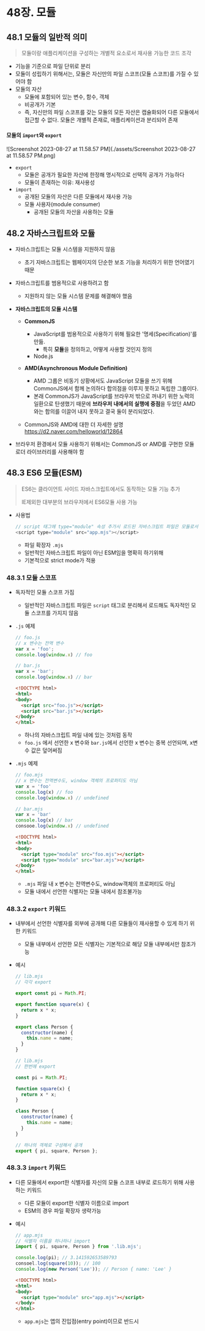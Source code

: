 # 48장. 모듈

## 48.1 모듈의 일반적 의미

> 모듈이랑 애플리케이션을 구성하는 개별적 요소로서 재사용 가능한 코드 조각

- 기능을 기준으로 파일 단위로 분리
- 모듈이 성립하기 위해서는, 모듈은 자신만의 파일 스코프(모듈 스코프)를 가질 수 있어야 함
- 모듈의 자산
  - 모듈에 포함되어 있는 변수, 함수, 객체
  - 비공개가 기본
  - 즉, 자신만의 파일 스코프를 갖는 모듈의 모든 자산은 캡슐화되어 다른 모듈에서 접근할 수 없다. 모듈은 개별적 존재로, 애플리케이션과 분리되어 존재



#### 모듈의 `import`와 `export`

![Screenshot 2023-08-27 at 11.58.57 PM](./assets/Screenshot 2023-08-27 at 11.58.57 PM.png)

- `export`
  - 모듈은 공개가 필요한 자산에 한정해 명시적으로 선택적 공개가 가능하다
  - 모듈이 존재하는 이유: 재사용성
- `import`
  - 공개된 모듈의 자산은 다른 모듈에서 재사용 가능
  - 모듈 사용자(module consumer)
    - 공개된 모듈의 자산을 사용하는 모듈



## 48.2 자바스크립트와 모듈

- 자바스크립트는 모듈 시스템을 지원하지 않음

  - 초기 자바스크립트는 웹페이지의 단순한 보조 기능을 처리하기 위한 언어였기 때문

- 자바스크립트를 범용적으로 사용하려고 함

  - 지원하지 않는 모듈 시스템 문제를 해결해야 했음

- **자바스크립트의 모듈 시스템**

  - **CommonJS**
    - JavaScript를 범용적으로 사용하기 위해 필요한 '명세(Specification)'를 만듦. 
      - 특히 **모듈**을 정의하고, 어떻게 사용할 것인지 정의
    - Node.js
  - **AMD(Asynchronous Module Definition)**
    - AMD 그룹은 비동기 상황에서도 JavaScript 모듈을 쓰기 위해 CommonJS에서 함께 논의하다 합의점을 이루지 못하고 독립한 그룹이다.
    - 본래 CommonJS가 JavaScript를 브라우저 밖으로 꺼내기 위한 노력의 일환으로 탄생했기 때문에 **브라우저 내에서의 실행에 중점**을 두었던 AMD와는 합의를 이끌어 내지 못하고 결국 둘이 분리되었다.

  - CommonJS와 AMD에 대한 더 자세한 설명 https://d2.naver.com/helloworld/12864

- 브라우저 환경에서 모듈 사용하기 위해서는 CommonJS or AMD를 구현한 모듈 로더 라이브러리를 사용해야 함

## 48.3 ES6 모듈(ESM)

> ES6는 클라이언트 사이드 자바스크립트에서도 동작하는 모듈 기능 추가
>
> IE제외한 대부분의 브라우저에서 ES6모듈 사용 가능

- 사용법

  ```javascript
  // script 태그에 type="module" 속성 추가시 로드된 자바스크립트 파일은 모듈로서 동작
  <script type="module" src="app.mjs"></script>
  ```

  - 파일 확장자 `.mjs`
  - 일반적인 자바스크립트 파일이 아닌 ESM임을 명확히 하기위해 
  - 기본적으로 strict mode가 적용



### 48.3.1 모듈 스코프

- 독자적인 모듈 스코프 가짐

  - 일반적인 자바스크립트 파일은 `script` 태그로 분리해서 로드해도 독자적인 모듈 스코프를 가지지 않음

- `.js` 예제

  ```javascript
  // foo.js
  // x 변수는 전역 변수
  var x = 'foo';
  console.log(window.x) // foo
  ```

  ```javascript
  // bar.js
  var x = 'bar';
  console.log(window.x) // bar
  ```

  ```html
  <!DOCTYPE html>
  <html>
  <body>
    <script src="foo.js"></script>
  	<script src="bar.js"></script>
  </body>
  </html>
  ```

  - 하나의 자바스크립트 파일 내에 있는 것처럼 동작
  - `foo.js` 에서 선언한 x 변수와 `bar.js`에서 선언한 x 변수는 중복 선언되며, x변수 값은 덮어써짐

- `.mjs` 예제

  ```javascript
  // foo.mjs
  // x 변수는 전역변수도, window 객체의 프로퍼티도 아님
  var x = 'foo'
  console.log(x) // foo
  console.log(window.x) // undefined
  ```

  ```javascript
  // bar.mjs
  var x = 'bar'
  console.log(x) // bar
  consooe.log(window.x) // undefined
  ```

  ```html
  <!DOCTYPE html>
  <html>
  <body>
    <script type="module" src="foo.mjs"></script>
  	<script type="module" src="bar.mjs"></script>
  </body>
  </html>
  ```

  - `.mjs` 파일 내 x 변수는 전역변수도, window객체의 프로퍼티도 아님
  - 모듈 내에서 선언한 식별자는 모듈 내에서 참조불가능

  

  

### 48.3.2 `export` 키워드

- 내부에서 선언한 식별자를 외부에 공개해 다른 모듈들이 재사용할 수 있게 하기 위한 키워드
  - 모듈 내부에서 선언한 모든 식별자는 기본적으로 해당 모듈 내부에서만 참조가능

- 예시

  ```javascript
  // lib.mjs
  // 각각 export
  
  export const pi = Math.PI;
  
  export function square(x) {
    return x * x;
  }
  
  export class Person {
    constructor(name) {
      this.name = name;
    }
  }
  ```

  ```javascript
  // lib.mjs
  // 한번에 export
  
  const pi = Math.PI;
  
  function square(x) {
    return x * x;
  }
  
  class Person {
    constructor(name) {
      this.name = name;
    }
  }
  
  // 하나의 객체로 구성해서 공개
  export { pi, square, Person };
  ```

  

### 48.3.3 `import` 키워드

- 다른 모듈에서 export한 식별자를 자신의 모듈 스코프 내부로 로드하기 위해 사용하는 키워드

  - 다른 모듈이 export한 식별자 이름으로 import
  - ESM의 경우 파일 확장자 생략가능

- 예시

  ```javascript
  // app.mjs
  // 식별자 이름을 하나하나 import
  import { pi, square, Person } from '.lib.mjs';
  
  console.log(pi); // 3.141592653589793
  consoel.log(square(10)); // 100
  console.log(new Person('Lee')); // Person { name: 'Lee' }
  ```

  ```html
  <!DOCTYPE html>
  <html>
  <body>
    <script type="module" src="app.mjs"></script>
  </body>
  </html>
  ```

  - `app.mjs`는 앱의 진입점(entry point)이므로 반드시 <script>로 로드해야 하지만
  - `lib.mjs`는 import문에 의해 로드되는 dependency이므로 <script> 로 로드하지 않아도 됨

  

  ```javascript
  // app.mjs
  // 모든 식별자를 lib 객체의 프로퍼티로 모아서 import
  import * as lib from '.lib.mjs';
  
  console.log(lib.pi); // 3.141592653589793
  consoel.log(lib.square(10)); // 100
  console.log(new lib.Person('Lee')); // Person { name: 'Lee' }
  ```

  ```javascript
  // app.mjs
  // lib.mjs 모듈이 export한 식별자 이름을 변경해서 import
  import { pi as PI, square as sq, Person as P } from '.lib.mjs';
  
  console.log(PI); // 3.141592653589793
  consoel.log(sq(10)); // 100
  console.log(new P('Lee')); // Person { name: 'Lee' }
  ```

  - `as` 뒤에 지정한 이름의 객체에 프로퍼티로 할당됨

  

  ```javascript
  // lib.mjs
  export default x => x * x
  ```

  ```javascript
  // app.mjs
  import squre from '.lib.mjs'
  console.log(square(3)); // 9
  ```

  - `export default` 사용시 `var`, `let`, `const` 는 사용할 수 없다

    - ```javascript
      // lib.mjs
      export default const foo = () => {}; // SyntaxError: Unexpected token 'const'
      // export default () => {};
      ```

  - `default` 키워드와 함께  export한 모듈은 {} 없이 임의로 import

